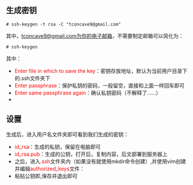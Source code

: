 ## 生成密钥
```shell
# ssh-keygen -t rsa -C "tconcave9@gmail.com"
```
其中，tconcave9@gmail.com为你的电子邮箱，不需要制定邮箱可以简化为：
```shell
# ssh-keygen
```

其中：
* <font color="red">Enter file in which to save the key</font>：密钥存放地址，默认为当前用户目录下的.ssh文件夹下
* <font color="red">Enter passphrase</font>：保护私钥的密码，一般留空，直接和上面一样回车即可
* <font color="red">Enter same passphrase again</font>：确认私钥密码（不解释了……）
* 


## 设置
生成后，进入用户名文件夹即可看到我们生成的密钥：
* <font color="red">id_rsa</font>：生成的私钥，保留在电脑即可
* <font color="red">id_rsa.pub</font>：生成的公钥，打开后，复制内容，后文部署到服务器上
* 之后，进入<font color ="red">.ssh</font>文件夹内（如果没有就使用mkdir命令创建）,并使用vim创建并编辑<font color="red">authorized_keys</font>文件：
* 粘贴公钥即,保存并退出即可